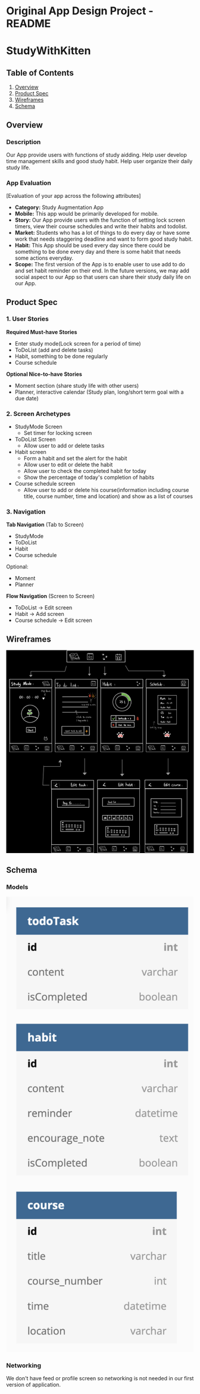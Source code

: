 Original App Design Project - README
===

# StudyWithKitten

## Table of Contents
1. [Overview](#Overview)
1. [Product Spec](#Product-Spec)
1. [Wireframes](#Wireframes)
2. [Schema](#Schema)

## Overview
### Description
Our App provide users with functions of study aidding. Help user develop time management skills and good study habit. Help user organize their daily study life.

### App Evaluation
[Evaluation of your app across the following attributes]
- **Category:** Study Augmentation App
- **Mobile:** This app would be primarily developed for mobile.
- **Story:** Our App provide users with the function of setting lock screen timers, view their course schedules and write their habits and todolist.
- **Market:** Students who has a lot of things to do every day or have some work that needs staggering deadline and want to form good study habit.
- **Habit:** This App should be used every day since there could be something to be done every day and there is some habit that needs some actions everyday.
- **Scope:** The first version of the App is to enable user to use add to do and set habit reminder on their end. In the future versions, we may add social aspect to our App so that users can share their study daily life on our App.

## Product Spec

### 1. User Stories 

**Required Must-have Stories**

* Enter study mode(Lock screen for a period of time)
* ToDoList (add and delete tasks)
* Habit, something to be done regularly
* Course schedule

**Optional Nice-to-have Stories**

* Moment section (share study life with other users)
* Planner, interactive calendar (Study plan, long/short term goal with a due date)

### 2. Screen Archetypes

* StudyMode Screen
   * Set timer for locking screen
* ToDoList Screen
   * Allow user to add or delete tasks
* Habit screen
   * Form a habit and set the alert for the habit
   * Allow user to edit or delete the habit
   * Allow user to check the completed habit for today
   * Show the percentage of today's completion of habits
* Course schedule screen
   * Allow user to add or delete his course(information including course title, course number, time and location) and show as a list of courses

### 3. Navigation

**Tab Navigation** (Tab to Screen)

* StudyMode
* ToDoList
* Habit
* Course schedule

Optional:

* Moment
* Planner

**Flow Navigation** (Screen to Screen)

* ToDoList -> Edit screen
* Habit -> Add screen
* Course schedule -> Edit screen

## Wireframes
<img src="https://github.com/studywithfly/StudyWithKitten/blob/main/diagram.gif" width=600>


## Schema 
### Models
<img src="https://github.com/studywithfly/StudyWithKitten/blob/main/schema.gif" width=600>

### Networking

We don't have feed or profile screen so networking is not needed in our first version of application.
